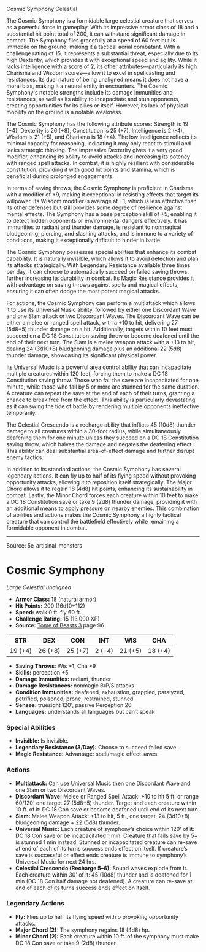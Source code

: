 <MonsterName/>Cosmic Symphony</MonsterName>
<CreatureType/>Celestial</CreatureType>

<summary>The Cosmic Symphony is a formidable large celestial creature that serves as a powerful force in gameplay. With its impressive armor class of 18 and a substantial hit point total of 200, it can withstand significant damage in combat. The Symphony flies gracefully at a speed of 60 feet but is immobile on the ground, making it a tactical aerial combatant. With a challenge rating of 15, it represents a substantial threat, especially due to its high Dexterity, which provides it with exceptional speed and agility. While it lacks intelligence with a score of 2, its other attributes—particularly its high Charisma and Wisdom scores—allow it to excel in spellcasting and resistances. Its dual nature of being unaligned means it does not have a moral bias, making it a neutral entity in encounters. The Cosmic Symphony's notable strengths include its damage immunities and resistances, as well as its ability to incapacitate and stun opponents, creating opportunities for its allies or itself. However, its lack of physical mobility on the ground is a notable weakness.</summary>

<detail>

The Cosmic Symphony has the following attribute scores: Strength is 19 (+4), Dexterity is 26 (+8), Constitution is 25 (+7), Intelligence is 2 (-4), Wisdom is 21 (+5), and Charisma is 18 (+4). The low Intelligence reflects its minimal capacity for reasoning, indicating it may only react to stimuli and lacks strategic thinking. The impressive Dexterity gives it a very good modifier, enhancing its ability to avoid attacks and increasing its potency with ranged spell attacks. In combat, it is highly resilient with considerable constitution, providing it with good hit points and stamina, which is beneficial during prolonged engagements. 

In terms of saving throws, the Cosmic Symphony is proficient in Charisma with a modifier of +9, making it exceptional in resisting effects that target its willpower. Its Wisdom modifier is average at +1, which is less effective than its other defenses but still provides some degree of resilience against mental effects. The Symphony has a base perception skill of +5, enabling it to detect hidden opponents or environmental dangers effectively. It has immunities to radiant and thunder damage, is resistant to nonmagical bludgeoning, piercing, and slashing attacks, and is immune to a variety of conditions, making it exceptionally difficult to hinder in battle.

The Cosmic Symphony possesses special abilities that enhance its combat capability. It is naturally invisible, which allows it to avoid detection and plan its attacks strategically. With Legendary Resistance available three times per day, it can choose to automatically succeed on failed saving throws, further increasing its durability in combat. Its Magic Resistance provides it with advantage on saving throws against spells and magical effects, ensuring it can often dodge the most potent magical attacks.

For actions, the Cosmic Symphony can perform a multiattack which allows it to use its Universal Music ability, followed by either one Discordant Wave and one Slam attack or two Discordant Waves. The Discordant Wave can be either a melee or ranged spell attack, with a +10 to hit, delivering 27 (5d8+5) thunder damage on a hit. Additionally, targets within 10 feet must succeed on a DC 18 Constitution saving throw or become deafened until the end of their next turn. The Slam is a melee weapon attack with a +13 to hit, dealing 24 (3d10+8) bludgeoning damage plus an additional 22 (5d8) thunder damage, showcasing its significant physical power.

Its Universal Music is a powerful area control ability that can incapacitate multiple creatures within 120 feet, forcing them to make a DC 18 Constitution saving throw. Those who fail the save are incapacitated for one minute, while those who fail by 5 or more are stunned for the same duration. A creature can repeat the save at the end of each of their turns, granting a chance to break free from the effect. This ability is particularly devastating as it can swing the tide of battle by rendering multiple opponents ineffective temporarily. 

The Celestial Crescendo is a recharge ability that inflicts 45 (10d8) thunder damage to all creatures within a 30-foot radius, while simultaneously deafening them for one minute unless they succeed on a DC 18 Constitution saving throw, which halves the damage and negates the deafening effect. This ability can deal substantial area-of-effect damage and further disrupt enemy tactics.

In addition to its standard actions, the Cosmic Symphony has several legendary actions. It can fly up to half of its flying speed without provoking opportunity attacks, allowing it to reposition itself strategically. The Major Chord allows it to regain 18 (4d8) hit points, enhancing its sustainability in combat. Lastly, the Minor Chord forces each creature within 10 feet to make a DC 18 Constitution save or take 9 (2d8) thunder damage, providing it with an additional means to apply pressure on nearby enemies. This combination of abilities and actions makes the Cosmic Symphony a highly tactical creature that can control the battlefield effectively while remaining a formidable opponent in combat.</detail>



---

Source: 5e_artisinal_monsters

# Cosmic Symphony

*Large* *Celestial* *unaligned*

- **Armor Class:** 18 (natural armor)
- **Hit Points:** 200 (16d10+112)
- **Speed:** walk 0 ft. fly 60 ft.
- **Challenge Rating:** 15 (13,000 XP)
- **Source:** [Tome of Beasts 3](https://koboldpress.com/kpstore/product/tome-of-beasts-3-for-5th-edition/) page 96

| STR | DEX | CON | INT | WIS | CHA |
| --- | --- | --- | --- | --- | --- |
| 19 (+4) | 26 (+8) | 25 (+7) | 2 (-4) | 21 (+5) | 18 (+4) |

- **Saving Throws**: Wis +1, Cha +9
- **Skills:** perception +5
- **Damage Immunities:** radiant, thunder
- **Damage Resistances:** nonmagic B/P/S attacks 
- **Condition Immunities:** deafened, exhaustion, grappled, paralyzed, petrified, poisoned, prone, restrained, stunned
- **Senses:** truesight 120', passive Perception 20
- **Languages:** understands all languages but can’t speak

### Special Abilities

- **Invisible:** Is invisible.
- **Legendary Resistance (3/Day):** Choose to succeed failed save.
- **Magic Resistance:** Advantage: spell/magic effect saves.

### Actions

- **Multiattack:** Can use Universal Music then one Discordant Wave and one Slam or two Discordant Waves.
- **Discordant Wave:** Melee or Ranged Spell Attack: +10 to hit 5 ft. or range 60/120' one target 27 (5d8+5) thunder. Target and each creature within 10 ft. of it: DC 18 Con save or become deafened until end of its next turn.
- **Slam:** Melee Weapon Attack: +13 to hit, 5 ft., one target, 24 (3d10+8) bludgeoning damage + 22 (5d8) thunder.
- **Universal Music:** Each creature of symphony’s choice within 120' of it: DC 18 Con save or be incapacitated 1 min. Creature that fails save by 5+ is stunned 1 min instead. Stunned or incapacitated creature can re-save at end of each of its turns success ends effect on itself. If creature’s save is successful or effect ends creature is immune to symphony’s Universal Music for next 24 hrs.
- **Celestial Crescendo (Recharge 5–6):** Sound waves explode from it. Each creature within 30' of it: 45 (10d8) thunder and is deafened for 1 min (DC 18  Con half damage not deafened). A creature can re-save at end of each of its turns success ends effect on itself.



### Legendary Actions

- **Fly:** Flies up to half its flying speed with o provoking opportunity attacks.
- **Major Chord (2):** The symphony regains 18 (4d8) hp.
- **Minor Chord (2):** Each creature within 10 ft. of the symphony must make DC 18 Con save or take 9 (2d8) thunder.


